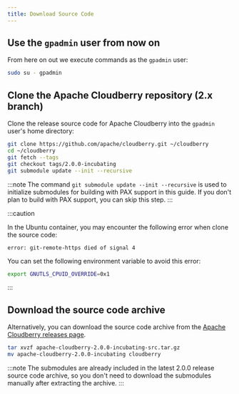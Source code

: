 ```yaml
---
title: Download Source Code
---
```


## Use the `gpadmin` user from now on

From here on out we execute commands as the `gpadmin` user:

```bash
sudo su - gpadmin
```

## Clone the Apache Cloudberry repository (2.x branch)

Clone the release source code for Apache Cloudberry into the `gpadmin` user's home directory:

```bash
git clone https://github.com/apache/cloudberry.git ~/cloudberry
cd ~/cloudberry
git fetch --tags
git checkout tags/2.0.0-incubating
git submodule update --init --recursive
```

:::note
The command `git submodule update --init --recursive` is used to initialize submodules for building with PAX support in this guide. If you don't plan to build with PAX support, you can skip this step.
:::

:::caution

In the Ubuntu container, you may encounter the following error when clone the source code:

```
error: git-remote-https died of signal 4
```

You can set the following environment variable to avoid this error:

```bash
export GNUTLS_CPUID_OVERRIDE=0x1
```
:::

## Download the source code archive

Alternatively, you can download the source code archive from the [Apache Cloudberry releases page](/releases).

```bash
tar xvzf apache-cloudberry-2.0.0-incubating-src.tar.gz
mv apache-cloudberry-2.0.0-incubating cloudberry
```

:::note
The submodules are already included in the latest 2.0.0 release source code archive, so you don't need to download the submodules manually after extracting the archive.
:::